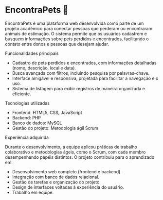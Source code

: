 # EncontraPets 🐾
EncontraPets é uma plataforma web desenvolvida como parte de um projeto acadêmico para conectar pessoas que perderam ou encontraram animais de estimação. O sistema permite que os usuários cadastrem e busquem informações sobre pets perdidos e encontrados, facilitando o contato entre donos e pessoas que desejam ajudar.

Funcionalidades principais

- Cadastro de pets perdidos e encontrados, com informações detalhadas (nome, descrição, local e data).
- Busca avançada com filtros, incluindo pesquisa por palavras-chave.
- Interface amigável e responsiva, projetada para facilitar a navegação e o uso.
- Sistema de listagem para exibir registros de maneira organizada e eficiente.
  
Tecnologias utilizadas

- Frontend: HTML5, CSS, JavaScript
- Backend: PHP
- Banco de dados: MySQL
- Gestão do projeto: Metodologia ágil Scrum

Experiência adquirida

Durante o desenvolvimento, a equipe aplicou práticas de trabalho colaborativo e metodologias ágeis, como o Scrum, com cada membro desempenhando papéis distintos. O projeto contribuiu para o aprendizado em:

- Desenvolvimento web completo (frontend e backend).
- Integração com banco de dados relacional.
- Gestão de tarefas e organização do projeto.
- Design de interfaces voltadas à experiência do usuário.
- Trabalho em equipe.
